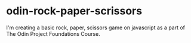 # odin-rock-paper-scrissors

I'm creating a basic rock, paper, scissors game on javascript as a part of The Odin Project Foundations Course. 